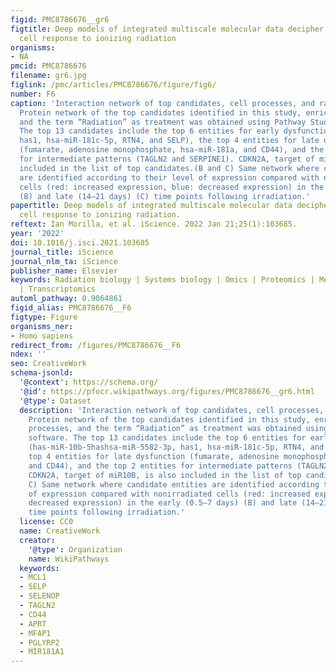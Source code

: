 ```yaml
---
figid: PMC8786676__gr6
figtitle: Deep models of integrated multiscale molecular data decipher the endothelial
  cell response to ionizing radiation
organisms:
- NA
pmcid: PMC8786676
filename: gr6.jpg
figlink: /pmc/articles/PMC8786676/figure/fig6/
number: F6
caption: 'Interaction network of top candidates, cell processes, and radiation(A)
  Protein network of the top candidates identified in this study, enriched cell processes,
  and the term “Radiation” as treatment was obtained using Pathway Studio software.
  The top 13 candidates include the top 6 entities for early dysfunction (has-miR-10b-5hashsa-miR-5582-3p,
  has1, hsa-miR-181c-5p, RTN4, and SELP), the top 4 entities for late dysfunction
  (fumarate, adenosine monophosphate, hsa-miR-181a, and CD44), and the top 2 entities
  for intermediate patterns (TAGLN2 and SERPINE1). CDKN2A, target of miR10B, is also
  included in the list of top candidates.(B and C) Same network where candidate entities
  are identified according to their level of expression compared with nonirradiated
  cells (red: increased expression, blue: decreased expression) in the early (0.5–7 days)
  (B) and late (14–21 days) (C) time points following irradiation.'
papertitle: Deep models of integrated multiscale molecular data decipher the endothelial
  cell response to ionizing radiation.
reftext: Ian Morilla, et al. iScience. 2022 Jan 21;25(1):103685.
year: '2022'
doi: 10.1016/j.isci.2021.103685
journal_title: iScience
journal_nlm_ta: iScience
publisher_name: Elsevier
keywords: Radiation biology | Systems biology | Omics | Proteomics | Metabolomics
  | Transcriptomics
automl_pathway: 0.9064861
figid_alias: PMC8786676__F6
figtype: Figure
organisms_ner:
- Homo sapiens
redirect_from: /figures/PMC8786676__F6
ndex: ''
seo: CreativeWork
schema-jsonld:
  '@context': https://schema.org/
  '@id': https://pfocr.wikipathways.org/figures/PMC8786676__gr6.html
  '@type': Dataset
  description: 'Interaction network of top candidates, cell processes, and radiation(A)
    Protein network of the top candidates identified in this study, enriched cell
    processes, and the term “Radiation” as treatment was obtained using Pathway Studio
    software. The top 13 candidates include the top 6 entities for early dysfunction
    (has-miR-10b-5hashsa-miR-5582-3p, has1, hsa-miR-181c-5p, RTN4, and SELP), the
    top 4 entities for late dysfunction (fumarate, adenosine monophosphate, hsa-miR-181a,
    and CD44), and the top 2 entities for intermediate patterns (TAGLN2 and SERPINE1).
    CDKN2A, target of miR10B, is also included in the list of top candidates.(B and
    C) Same network where candidate entities are identified according to their level
    of expression compared with nonirradiated cells (red: increased expression, blue:
    decreased expression) in the early (0.5–7 days) (B) and late (14–21 days) (C)
    time points following irradiation.'
  license: CC0
  name: CreativeWork
  creator:
    '@type': Organization
    name: WikiPathways
  keywords:
  - MCL1
  - SELP
  - SELENOP
  - TAGLN2
  - CD44
  - APRT
  - MFAP1
  - PGLYRP2
  - MIR181A1
---
```

